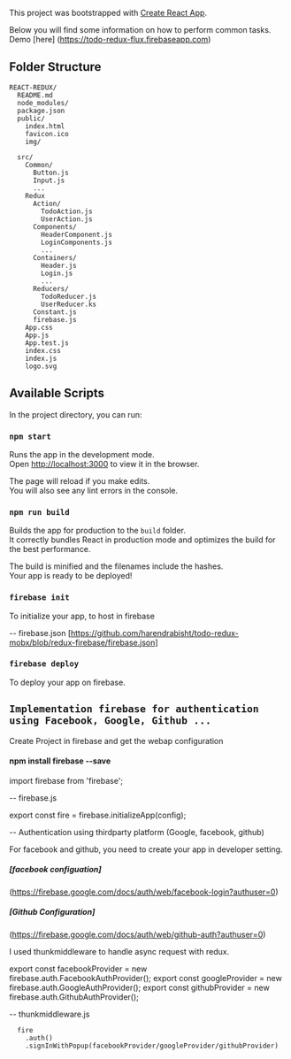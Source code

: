 This project was bootstrapped with [Create React App](https://github.com/facebookincubator/create-react-app).

Below you will find some information on how to perform common tasks.<br>
Demo [here]
(https://todo-redux-flux.firebaseapp.com)



## Folder Structure

```
REACT-REDUX/
  README.md
  node_modules/
  package.json
  public/
    index.html
    favicon.ico
    img/

  src/
    Common/
      Button.js
      Input.js
      ...
    Redux
      Action/
        TodoAction.js
        UserAction.js
      Components/
        HeaderComponent.js
        LoginComponents.js
        ...
      Containers/
        Header.js
        Login.js
        ...
      Reducers/
        TodoReducer.js
        UserReducer.ks
      Constant.js
      firebase.js
    App.css
    App.js
    App.test.js
    index.css
    index.js
    logo.svg
```


## Available Scripts

In the project directory, you can run:

### `npm start`

Runs the app in the development mode.<br>
Open [http://localhost:3000](http://localhost:3000) to view it in the browser.

The page will reload if you make edits.<br>
You will also see any lint errors in the console.


### `npm run build`

Builds the app for production to the `build` folder.<br>
It correctly bundles React in production mode and optimizes the build for the best performance.

The build is minified and the filenames include the hashes.<br>
Your app is ready to be deployed!

### `firebase init`
To initialize your app, to host in firebase

-- firebase.json [https://github.com/harendrabisht/todo-redux-mobx/blob/redux-firebase/firebase.json]

### `firebase deploy`

To deploy your app on firebase.

## `Implementation firebase for authentication using Facebook, Google, Github ...`

Create Project in firebase and get the webap configuration 

#### npm install firebase --save

import firebase from 'firebase';
<script>
  // Initialize Firebase
  var config = {
    apiKey: "*************************",
    authDomain: "myapp.firebaseapp.com",
    databaseURL: "https://myapp.firebaseio.com",
    projectId: "myapp",
    storageBucket: "myapp.appspot.com",
    messagingSenderId: "#########"
  };

</script>

-- firebase.js

export const fire = firebase.initializeApp(config);

-- Authentication using thirdparty platform (Google, facebook, github)

For facebook and github, you need to create your app in developer setting.

##### [facebook configuation]
  (https://firebase.google.com/docs/auth/web/facebook-login?authuser=0)

##### [Github Configuration]
  (https://firebase.google.com/docs/auth/web/github-auth?authuser=0)

I used thunkmiddleware to handle async request with redux.
      
export const facebookProvider = new firebase.auth.FacebookAuthProvider();
export const googleProvider = new firebase.auth.GoogleAuthProvider();
export const githubProvider = new firebase.auth.GithubAuthProvider();

-- thunkmiddleware.js

      fire
        .auth()
        .signInWithPopup(facebookProvider/googleProvider/githubProvider)

